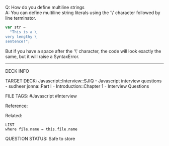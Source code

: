 Q: How do you define multiline strings  
A: You can define multiline string literals using the '\\' character followed by line terminator.
```javascript
var str =
  "This is a \
very lengthy \
sentence!";
```
But if you have a space after the '\\' character, the code will look exactly the same, but it will raise a SyntaxError.
<!--ID: 1693596711173-->

---

DECK INFO

TARGET DECK: Javascript::Interview::SJIQ - Javascript interview questions - sudheer jonna::Part I - Introduction::Chapter 1 - Interview Questions

FILE TAGS: #Javascript #Interview

Reference:

Related:

```dataview
LIST
where file.name = this.file.name
```

QUESTION STATUS: Safe to store